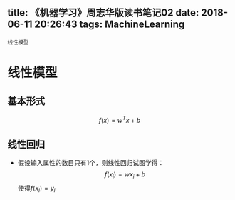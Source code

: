 title: 《机器学习》周志华版读书笔记02
date: 2018-06-11 20:26:43
tags: MachineLearning
---

```
线性模型
```
<!-- more -->
# 线性模型

## 基本形式
$$f(x) = w^Tx + b$$

## 线性回归
* 假设输入属性的数目只有1个，则线性回归试图学得：
$$f(x_i) = wx_i + b$$
使得$f(x_i) = y_i$
